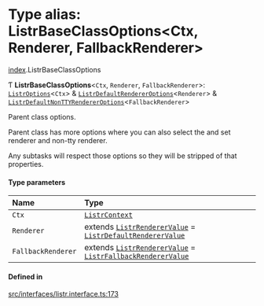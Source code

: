 # Type alias: ListrBaseClassOptions<Ctx, Renderer, FallbackRenderer\>

[index](../modules/index.md).ListrBaseClassOptions

Ƭ **ListrBaseClassOptions**<`Ctx`, `Renderer`, `FallbackRenderer`\>: [`ListrOptions`](../interfaces/index.ListrOptions.md)<`Ctx`\> & [`ListrDefaultRendererOptions`](../interfaces/index.ListrDefaultRendererOptions.md)<`Renderer`\> & [`ListrDefaultNonTTYRendererOptions`](../interfaces/index.ListrDefaultNonTTYRendererOptions.md)<`FallbackRenderer`\>

Parent class options.

Parent class has more options where you can also select the and set renderer and non-tty renderer.

Any subtasks will respect those options so they will be stripped of that properties.

#### Type parameters

| Name | Type |
| :------ | :------ |
| `Ctx` | [`ListrContext`](index.ListrContext.md) |
| `Renderer` | extends [`ListrRendererValue`](index.ListrRendererValue.md) = [`ListrDefaultRendererValue`](index.ListrDefaultRendererValue.md) |
| `FallbackRenderer` | extends [`ListrRendererValue`](index.ListrRendererValue.md) = [`ListrFallbackRendererValue`](index.ListrFallbackRendererValue.md) |

#### Defined in

[src/interfaces/listr.interface.ts:173](https://github.com/cenk1cenk2/listr2/blob/a554689/src/interfaces/listr.interface.ts#L173)

